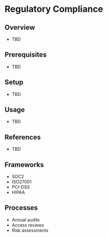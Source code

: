 # Regulatory Compliance

## Overview
- TBD

## Prerequisites
- TBD

## Setup
- TBD

## Usage
- TBD

## References
- TBD


## Frameworks
- SOC2
- ISO27001
- PCI-DSS
- HIPAA

## Processes
- Annual audits
- Access reviews
- Risk assessments
